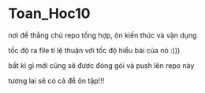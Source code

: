 # Toan_Hoc10

nơi để thằng chủ repo tổng hợp, ôn kiến thức và vận dụng

tốc độ ra file tỉ lệ thuận với tốc độ hiểu bài của nó :)))

bất kì gì mới cũng sẽ được đóng gói và push lên repo này

tương lai sẽ có cả đề ôn tập!!!
